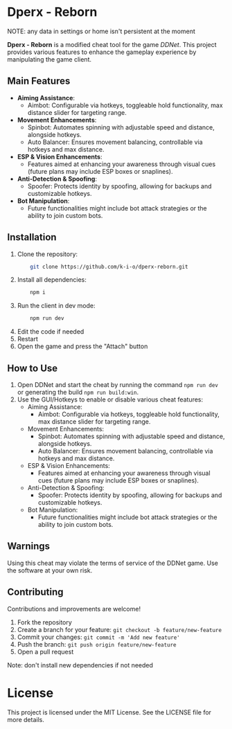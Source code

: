# Dperx - Reborn

NOTE: any data in settings or home isn't persistent at the moment

**Dperx - Reborn** is a modified cheat tool for the game *DDNet*. This project provides various features to enhance the gameplay experience by manipulating the game client.

## Main Features

- **Aiming Assistance**:
    - Aimbot: Configurable via hotkeys, toggleable hold functionality, max distance slider for targeting range.
- **Movement Enhancements**:
    - Spinbot: Automates spinning with adjustable speed and distance, alongside hotkeys.
    - Auto Balancer: Ensures movement balancing, controllable via hotkeys and max distance.
- **ESP & Vision Enhancements**:
    - Features aimed at enhancing your awareness through visual cues (future plans may include ESP boxes or snaplines).
- **Anti-Detection & Spoofing**:
    - Spoofer: Protects identity by spoofing, allowing for backups and customizable hotkeys.
- **Bot Manipulation**:
    - Future functionalities might include bot attack strategies or the ability to join custom bots.

## Installation

1. Clone the repository:
    ```bash
        git clone https://github.com/k-i-o/dperx-reborn.git
    ```
2. Install all dependencies:
    ```bash
        npm i
    ```
3. Run the client in dev mode:
    ```bash
        npm run dev
    ```
4. Edit the code if needed
5. Restart
6. Open the game and press the "Attach" button

## How to Use
1. Open DDNet and start the cheat by running the command `npm run dev` or generating the build `npm run build:win`.
2. Use the GUI/Hotkeys to enable or disable various cheat features:
    - Aiming Assistance:
        - Aimbot: Configurable via hotkeys, toggleable hold functionality, max distance slider for targeting range.
    - Movement Enhancements:
        - Spinbot: Automates spinning with adjustable speed and distance, alongside hotkeys.
        - Auto Balancer: Ensures movement balancing, controllable via hotkeys and max distance.
    - ESP & Vision Enhancements:
        - Features aimed at enhancing your awareness through visual cues (future plans may include ESP boxes or snaplines).
    - Anti-Detection & Spoofing:
        - Spoofer: Protects identity by spoofing, allowing for backups and customizable hotkeys.
    - Bot Manipulation:
        - Future functionalities might include bot attack strategies or the ability to join custom bots.

## Warnings
Using this cheat may violate the terms of service of the DDNet game. Use the software at your own risk.

## Contributing
Contributions and improvements are welcome!

1. Fork the repository
2. Create a branch for your feature: `git checkout -b feature/new-feature`
3. Commit your changes: `git commit -m 'Add new feature'`
4. Push the branch: `git push origin feature/new-feature`
5. Open a pull request

Note: don't install new dependencies if not needed

# License
This project is licensed under the MIT License. See the LICENSE file for more details.
